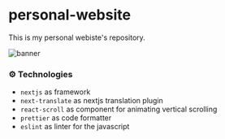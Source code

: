 # personal-website

This is my personal webiste's repository.

![banner](https://i.imgur.com/CH8C0Ns.png)

### ⚙️ Technologies

- `nextjs` as framework
- `next-translate` as nextjs translation plugin
- `react-scroll` as component for animating vertical scrolling
- `prettier` as code formatter
- `eslint` as linter for the javascript
